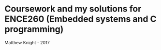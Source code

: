 # Coursework and my solutions for ENCE260 (Embedded systems and C programming)

Matthew Knight - 2017
